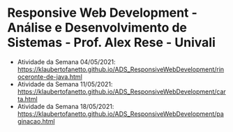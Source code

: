 # Responsive Web Development - Análise e Desenvolvimento de Sistemas - Prof. Alex Rese - Univali

- Atividade da Semana 04/05/2021: https://klaubertofanetto.github.io/ADS_ResponsiveWebDevelopment/rinoceronte-de-java.html
- Atividade da Semana 11/05/2021: https://klaubertofanetto.github.io/ADS_ResponsiveWebDevelopment/carta.html
- Atividade da Semana 18/05/2021: https://klaubertofanetto.github.io/ADS_ResponsiveWebDevelopment/paginacao.html
